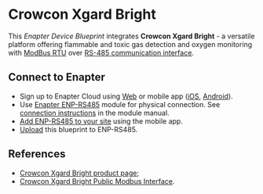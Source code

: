# Crowcon Xgard Bright

This _Enapter Device Blueprint_ integrates **Crowcon Xgard Bright** - a versatile platform offering flammable and toxic gas detection and oxygen monitoring with [ModBus RTU](https://developers.enapter.com/docs/reference/ucm/modbus) over [RS-485 communication interface](https://developers.enapter.com/docs/reference/ucm/rs485).

## Connect to Enapter

- Sign up to Enapter Cloud using [Web](https://cloud.enapter.com/) or mobile app ([iOS](https://apps.apple.com/app/id1388329910), [Android](https://play.google.com/store/apps/details?id=com.enapter&hl=en)).
- Use [Enapter ENP-RS485](https://handbook.enapter.com/modules/ENP-RS485/ENP-RS485.html) module for physical connection. See [connection instructions](https://handbook.enapter.com/modules/ENP-RS485/ENP-RS485.html#connection-examples) in the module manual.
- [Add ENP-RS485 to your site](https://handbook.enapter.com/software/mobile/android_mobile_app.html#adding-sites-and-devices) using the mobile app.
- [Upload](https://developers.enapter.com/docs/tutorial/uploading-blueprint/) this blueprint to ENP-RS485.

## References

- [Crowcon Xgard Bright product page](https://www.crowcon.com/products/fixed-detectors/xgard-bright/#description);
- [Crowcon Xgard Bright Public Modbus Interface](https://www.crowcon.com/wp-content/uploads/2019/02/Xgard-Bright-Modbus-Map-v1.2.pdf).
